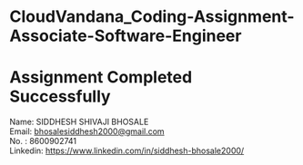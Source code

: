# CloudVandana_Coding-Assignment-Associate-Software-Engineer

# Assignment Completed Successfully

Name: SIDDHESH SHIVAJI BHOSALE      
Email: bhosalesiddhesh2000@gmail.com      
No. : 8600902741      
Linkedin: https://www.linkedin.com/in/siddhesh-bhosale2000/
